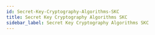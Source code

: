 ```yaml
---
id: Secret-Key-Cryptography-Algorithms-SKC
title: Secret Key Cryptography Algorithms SKC
sidebar_label: Secret Key Cryptography Algorithms SKC
---
```



#
